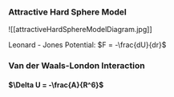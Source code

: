 ### Attractive Hard Sphere Model

![[attractiveHardSphereModelDiagram.jpg]]

Leonard - Jones Potential: $F = -\frac{dU}{dr}$

### Van der Waals-London Interaction

#### $\Delta U = -\frac{A}{R^6}$

